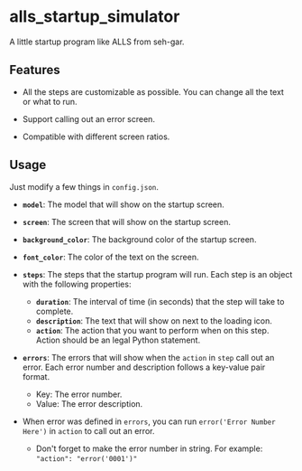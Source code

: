 # alls_startup_simulator

A little startup program like ALLS from seh-gar.

## Features

- All the steps are customizable as possible. You can change all the text or what to run.

- Support calling out an error screen.

- Compatible with different screen ratios.

## Usage

Just modify a few things in `config.json`.

- **`model`**: The model that will show on the startup screen.

- **`screen`**: The screen that will show on the startup screen.

- **`background_color`**: The background color of the startup screen.

- **`font_color`**: The color of the text on the screen.

- **`steps`**: The steps that the startup program will run. Each step is an object with the following properties:
  - **`duration`**: The interval of time (in seconds) that the step will take to complete.
  - **`description`**: The text that will show on next to the loading icon.
  - **`action`**: The action that you want to perform when on this step. Action should be an legal Python statement.

- **`errors`**: The errors that will show when the `action` in `step` call out an error. Each error number and description follows a key-value pair format.
  - Key: The error number.
  - Value: The error description.

- When error was defined in `errors`, you can run `error('Error Number Here')` in `action` to call out an error.
  - Don't forget to make the error number in string. For example: `"action": "error('0001')"`